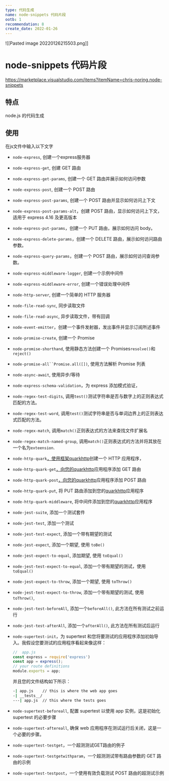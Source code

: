 ```yaml
---
type: 代码生成
name: node-snippets 代码片段
ootb: 1
recommendation: 8
create_date: 2022-01-26
---
```


![[Pasted image 20220126215503.png]]

# node-snippets 代码片段

https://marketplace.visualstudio.com/items?itemName=chris-noring.node-snippets

## 特点

node.js 的代码生成


## 使用

在js文件中输入以下文字
-   `node-express`, 创建一个express服务器
    
-   `node-express-get`, 创建 GET 路由
    
-   `node-express-get-params`, 创建一个 GET 路由并展示如何访问参数
    
-   `node-express-post`, 创建一个 POST 路由
    
-   `node-express-post-params`, 创建一个 POST 路由并显示如何访问上下文
    
-   `node-express-post-params-alt`，创建 POST 路由，显示如何访问上下文，适用于 express 4.16 及更高版本
    
-   `node-express-put-params`，创建一个 PUT 路由，展示如何访问 body。
    
-   `node-express-delete-params`，创建一个 DELETE 路由，展示如何访问路由参数。
    
-   `node-express-query-params`，创建一个 POST 路由，展示如何访问查询参数。
    
-   `node-express-middleware-logger`, 创建一个示例中间件
    
-   `node-express-middleware-error`, 创建一个错误处理中间件
    
-   `node-http-server`, 创建一个简单的 HTTP 服务器
    
-   `node-file-read-sync`, 同步读取文件
    
-   `node-file-read-async`, 异步读取文件，带有回调
    
-   `node-event-emitter`，创建一个事件发射器，发出事件并显示订阅所述事件
    
-   `node-promise-create`, 创建一个 Promise
    
-   `node-promise-shorthand`, 使用静态方法创建一个 Promises`resolve()`和`reject()`
    
-   `node-promise-all``Promise.all([])`, 使用方法解析 Promise 列表
    
-   `node-async-await`, 使用异步/等待
    
-   `node-express-schema-validation`，为 express 添加模式验证，
    
-   `node-regex-test-digits`, 调用`test()`测试字符串是否与数字上的正则表达式匹配的方法。
    
-   `node-regex-test-word`, 调用`test()`测试字符串是否与单词边界上的正则表达式匹配的方法。
    
-   `node-regex-match`, 调用`match()`正则表达式的方法来查找文件扩展名
    
-   `node-regex-match-named-group`, 调用`match()`正则表达式的方法并将其放在一个名为`exteension`.
    
-   `node-http-quark`[，使用框架quarkhttp](https://www.npmjs.com/package/quarkhttp)创建一个 HTTP 应用程序，
    
-   `node-http-quark-get`[，向您的quarkhttp](https://www.npmjs.com/package/quarkhttp)应用程序添加 GET 路由
    
-   `node-http-quark-post`[，向您的quarkhttp](https://www.npmjs.com/package/quarkhttp)应用程序添加 POST 路由
    
-   `node-http-quark-put`, 将 PUT 路由添加到您的[quarkhttp](https://www.npmjs.com/package/quarkhttp)应用程序
    
-   `node-http-quark-middleware`, 将中间件添加到您的[quarkhttp](https://www.npmjs.com/package/quarkhttp)应用程序
    
-   `node-jest-suite`, 添加一个测试套件
    
-   `node-jest-test`, 添加一个测试
    
-   `node-jest-test-expect`, 添加一个带有期望的测试
    
-   `node-jest-expect`, 添加一个期望, 使用 `toBe()`
    
-   `node-jest-expect-to-equal`, 添加期望, 使用 `toEqual()`
    
-   `node-jest-test-expect-to-equal`, 添加一个带有期望的测试，使用 `toEqual()`
    
-   `node-jest-expect-to-throw`, 添加一个期望, 使用 `toThrow()`
    
-   `node-jest-test-expect-to-throw`, 添加一个带有期望的测试, 使用`toThrow()`,
    
-   `node-jest-test-beforeAll`, 添加一个`beforeAll()`, 此方法在所有测试之前运行
    
-   `node-jest-test-afterAll`, 添加一个`afterAll()`, 此方法在所有测试后运行
    
-   `node-supertest-init`，为 supertest 和您将要测试的应用程序添加初始导入。我假设您要测试的应用程序看起来像这样：
    
    ```javascript
    //  app.js
    const express = require('express')
    const app = express();
    // your route definitions
    module.exports = app;
    ```
    
    并且您的文件结构如下所示：
    
    ```bash
    -| app.js    // this is where the web app goes
    -| __tests__/
    ---| app.js  // this where the tests goes
    ```
    
-   `node-supertest-beforeall`, 配置 supertest 以使用 app 实例，这是初始化 supertest 的必要步骤
    
-   `node-supertest-aftereall`, 确保 web 应用程序在测试运行后关闭，这是一个必要的步骤。
    
-   `node-supertest-testget`，一个超测测试GET路由的例子
    
-   `node-supertest-testgetwithparam`，一个超测测试带有路由参数的 GET 路由的示例
    
-   `node-supertest-testpost`，一个使用有效负载测试 POST 路由的超测试示例